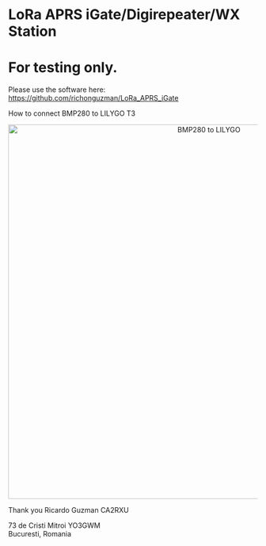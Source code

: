 # LoRa APRS iGate/Digirepeater/WX Station

# For testing only.

Please use the software here: https://github.com/richonguzman/LoRa_APRS_iGate

How to connect BMP280 to LILYGO T3

<center><img src="https://github.com/yo3gwm/LoRa_APRS_iGate_GWM/blob/main/doc/LilyGO_T3_1.6.1_to_BMP280.png" alt="BMP280 to LILYGO" width="795" height="756"></center> 

Thank you Ricardo Guzman CA2RXU

73 de Cristi Mitroi YO3GWM <br>
Bucuresti, Romania
